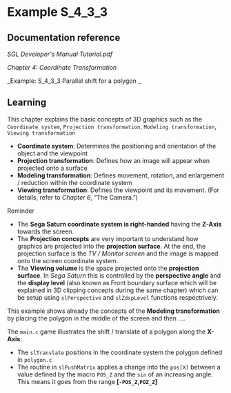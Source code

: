 # Example S_4_3_3
 
## Documentation reference

_SGL Developer's Manual Tutorial.pdf_

_Chapter 4: Coordinate Transformation_

_Example: S_4_3_3 Parallel shift for a polygon _

## Learning  

This chapter explains the basic concepts of 3D graphics such as the `Coordinate system`, `Projection transformation`, `Modeling transformation`, `Viewing transformation`

- **Coordinate system**: Determines the positioning and orientation of the object and the viewpoint
- **Projection transformation**: Defines how an image will appear when projected onto a surface
- **Modeling transformation**: Defines movement, rotation, and enlargement / reduction within the coordinate system
- **Viewing transformation**: Defines the viewpoint and its movement. (For details, refer to _Chapter 6_, “The Camera.”)

Reminder

- The **Sega Saturn coordinate system is right-handed** having the **Z-Axis** towards the screen.
- The **Projection concepts** are very important to understand how graphics are projected into the **projection surface**. At the end, the projection surface is the *TV / Monitor screen* and the image is mapped onto the screen coordinate system.
- The **Viewing volume** is the space projected onto the **projection surface**. In *Sega Saturn* this is controlled by the **perspective angle** and the **display level** (also known as Front boundary surface which will be explained in 3D clipping concepts during the same chapter) which can be setup using `slPerspective` and `slZdspLevel` functions respectrively.

This example shows already the concepts of the **Modeling transformation** by placing the polygon in the middle of the screen and then ....

The `main.c` game illustrates the shift / translate of a polygon along the **X-Axis**:

- The `slTranslate` positions in the coordinate system the polygon defined in `polygon.c` 
- The routine in `slPushMatrix` applies a change into the `pos[X]` between a value defined by the macro `POS_Z` and the `sin` of an increasing angle. This means it goes from the range **[`-POS_Z`,`POZ_Z`]**
